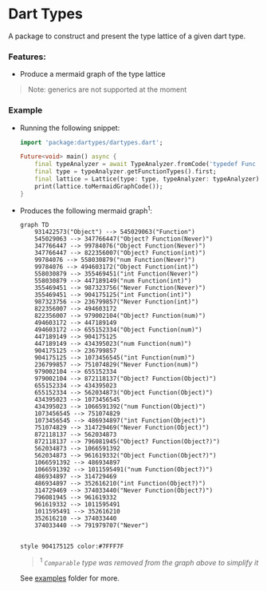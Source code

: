 # Dart Types

A package to construct and present the type lattice of a given dart type.

### Features:
- Produce a mermaid graph of the type lattice 

> Note: generics are not supported at the moment

<!-- TODO: - Generate an HTML page with the mermaid graph  -->

### Example

- Running the following snippet:
    ```dart
    import 'package:dartypes/dartypes.dart';

    Future<void> main() async {
        final typeAnalyzer = await TypeAnalyzer.fromCode('typedef Func = int Function(int);');
        final type = typeAnalyzer.getFunctionTypes().first;
        final lattice = Lattice(type: type, typeAnalyzer: typeAnalyzer);
        print(lattice.toMermaidGraphCode());
    }
    ```
- Produces the following mermaid graph<sup>1</sup>:

    ```mermaid
    graph TD
        931422573("Object") --> 545029063("Function")
        545029063 --> 347766447("Object? Function(Never)")
        347766447 --> 99784076("Object Function(Never)")
        347766447 --> 822356007("Object? Function(int)")
        99784076 --> 558030879("num Function(Never)")
        99784076 --> 494603172("Object Function(int)")
        558030879 --> 355469451("int Function(Never)")
        558030879 --> 447189149("num Function(int)")
        355469451 --> 987323756("Never Function(Never)")
        355469451 --> 904175125("int Function(int)")
        987323756 --> 236799857("Never Function(int)")
        822356007 --> 494603172
        822356007 --> 979002104("Object? Function(num)")
        494603172 --> 447189149
        494603172 --> 655152334("Object Function(num)")
        447189149 --> 904175125
        447189149 --> 434395023("num Function(num)")
        904175125 --> 236799857
        904175125 --> 1073456545("int Function(num)")
        236799857 --> 751074829("Never Function(num)")
        979002104 --> 655152334
        979002104 --> 872118137("Object? Function(Object)")
        655152334 --> 434395023
        655152334 --> 562034873("Object Function(Object)")
        434395023 --> 1073456545
        434395023 --> 1066591392("num Function(Object)")
        1073456545 --> 751074829
        1073456545 --> 486934897("int Function(Object)")
        751074829 --> 314729469("Never Function(Object)")
        872118137 --> 562034873
        872118137 --> 796081945("Object? Function(Object?)")
        562034873 --> 1066591392
        562034873 --> 961619332("Object Function(Object?)")
        1066591392 --> 486934897
        1066591392 --> 1011595491("num Function(Object?)")
        486934897 --> 314729469
        486934897 --> 352616210("int Function(Object?)")
        314729469 --> 374033440("Never Function(Object?)")
        796081945 --> 961619332
        961619332 --> 1011595491
        1011595491 --> 352616210
        352616210 --> 374033440
        374033440 --> 791979707("Never")


    style 904175125 color:#7FFF7F
    ```

    > <sup>1</sup> _`Comparable` type was removed from the graph above to simplify it_

    See [examples](/examples/) folder for more. 